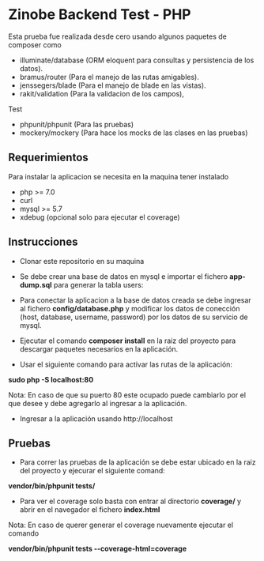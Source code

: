 # Zinobe Backend Test - PHP

Esta prueba fue realizada desde cero usando algunos paquetes de composer como

* illuminate/database (ORM eloquent para consultas y persistencia de los datos).
* bramus/router (Para el manejo de las rutas amigables).
* jenssegers/blade (Para el manejo de blade en las vistas).
* rakit/validation (Para la validacion de los campos),

Test
* phpunit/phpunit (Para las pruebas)
* mockery/mockery (Para hace los mocks de las clases en las pruebas)

## Requerimientos
Para instalar la aplicacion se necesita en la maquina tener instalado
* php >= 7.0 
* curl
* mysql >= 5.7
* xdebug (opcional solo para ejecutar el coverage)

## Instrucciones

* Clonar este repositorio en su maquina

* Se debe crear una base de datos en mysql e importar el fichero **app-dump.sql** para generar la tabla users:

* Para conectar la aplicacion a la base de datos creada se debe ingresar al fichero
**config/database.php** y modificar los datos de conección (host, database, username, password)
por los datos de su servicio de mysql.

* Ejecutar el comando **composer install** en la raiz del proyecto para descargar paquetes necesarios en la aplicación.

* Usar el siguiente comando para activar las rutas de la aplicación:

**sudo php -S localhost:80** 

Nota: En caso de que su puerto 80 este ocupado puede cambiarlo por el que desee y debe agregarlo al ingresar a la aplicación.

* Ingresar a la aplicación usando http://localhost 


## Pruebas

* Para correr las pruebas de la aplicación se debe estar ubicado en la raiz del proyecto y ejecurar el siguiente comand:

**vendor/bin/phpunit tests/**

* Para ver el coverage solo basta con entrar al directorio **coverage/** y abrir en el navegador el fichero **index.html**

Nota: En caso de querer generar el coverage nuevamente ejecutar el comando 

**vendor/bin/phpunit tests --coverage-html=coverage**